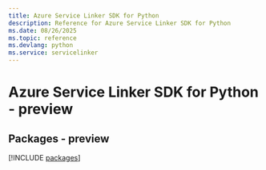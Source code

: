 ```yaml
---
title: Azure Service Linker SDK for Python
description: Reference for Azure Service Linker SDK for Python
ms.date: 08/26/2025
ms.topic: reference
ms.devlang: python
ms.service: servicelinker
---
```

# Azure Service Linker SDK for Python - preview
## Packages - preview
[!INCLUDE [packages](service-linker-index.md)]